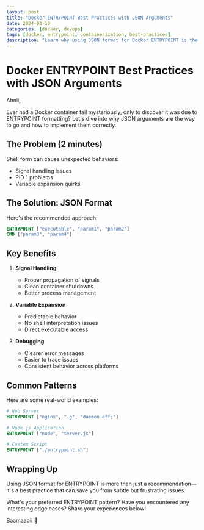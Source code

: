 ```yaml
---
layout: post
title: "Docker ENTRYPOINT Best Practices with JSON Arguments"
date: 2024-03-19
categories: [docker, devops]
tags: [docker, entrypoint, containerization, best-practices]
description: "Learn why using JSON format for Docker ENTRYPOINT is the recommended approach and how it can prevent common containerization issues."
---
```


# Docker ENTRYPOINT Best Practices with JSON Arguments

Ahnii,

Ever had a Docker container fail mysteriously, only to discover it was due to ENTRYPOINT formatting? Let's dive into why JSON arguments are the way to go and how to implement them correctly.

## The Problem (2 minutes)

Shell form can cause unexpected behaviors:
- Signal handling issues
- PID 1 problems
- Variable expansion quirks

## The Solution: JSON Format

Here's the recommended approach:

```dockerfile
ENTRYPOINT ["executable", "param1", "param2"]
CMD ["param3", "param4"]
```

## Key Benefits

1. **Signal Handling**
   - Proper propagation of signals
   - Clean container shutdowns
   - Better process management

2. **Variable Expansion**
   - Predictable behavior
   - No shell interpretation issues
   - Direct executable access

3. **Debugging**
   - Clearer error messages
   - Easier to trace issues
   - Consistent behavior across platforms

## Common Patterns

Here are some real-world examples:

```dockerfile
# Web Server
ENTRYPOINT ["nginx", "-g", "daemon off;"]

# Node.js Application
ENTRYPOINT ["node", "server.js"]

# Custom Script
ENTRYPOINT ["./entrypoint.sh"]
```

## Wrapping Up

Using JSON format for ENTRYPOINT is more than just a recommendation—it's a best practice that can save you from subtle but frustrating issues.

What's your preferred ENTRYPOINT pattern? Have you encountered any interesting edge cases? Share your experiences below!

Baamaapii 👋